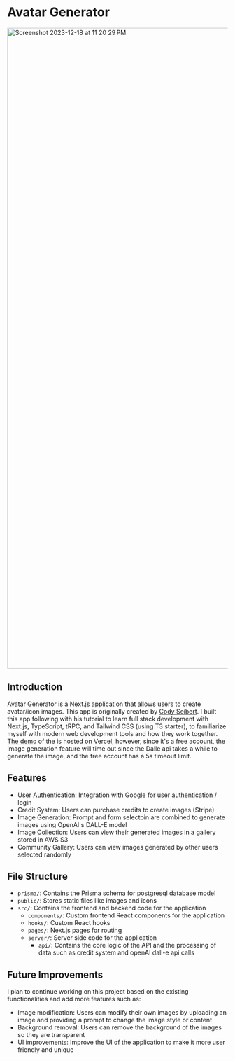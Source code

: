 # Avatar Generator
<img width="1464" alt="Screenshot 2023-12-18 at 11 20 29 PM" src="https://github.com/Zensome/avatar-ai/assets/101311947/92c6c79b-52e5-41a6-9931-46ce4123aa37">

## Introduction

Avatar Generator is a Next.js application that allows users to create avatar/icon images. This app is originally created by [Cody Seibert](https://www.youtube.com/@WebDevCody). I built this app following with his tutorial to learn full stack development with Next.js, TypeScript, tRPC, and Tailwind CSS (using T3 starter), to familiarize myself with modern web development tools and how they work together. [The demo](https://avatar.zensome.me/) of the is hosted on Vercel, however, since it's a free account, the image generation feature will time out since the Dalle api takes a while to generate the image, and the free account has a 5s timeout limit.

## Features

- User Authentication: Integration with Google for user authentication / login
- Credit System: Users can purchase credits to create images (Stripe)
- Image Generation: Prompt and form selectoin are combined to generate images using OpenAI's DALL-E model
- Image Collection: Users can view their generated images in a gallery stored in AWS S3
- Community Gallery: Users can view images generated by other users selected randomly

## File Structure

- `prisma/`: Contains the Prisma schema for postgresql database model
- `public/`: Stores static files like images and icons
- `src/`: Contains the frontend and backend code for the application
  - `components/`: Custom frontend React components for the application
  - `hooks/`: Custom React hooks
  - `pages/`: Next.js pages for routing
  - `server/`: Server side code for the application
    - `api/`: Contains the core logic of the API and the processing of data such as credit system and openAI dall-e api calls

## Future Improvements

I plan to continue working on this project based on the existing functionalities and add more features such as:

- Image modification: Users can modify their own images by uploading an image and providing a prompt to change the image style or content
- Background removal: Users can remove the background of the images so they are transparent
- UI improvements: Improve the UI of the application to make it more user friendly and unique
